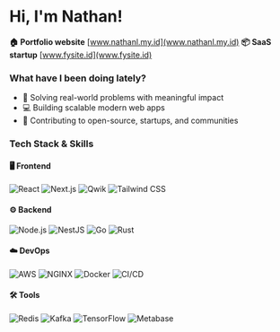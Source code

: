 # Hi, I'm Nathan!
**🏠 Portfolio website** [www.nathanl.my.id](www.nathanl.my.id)
**📦 SaaS startup** [www.fysite.id](www.fysite.id)

### What have I been doing lately?
-   🚀 Solving real-world problems with meaningful impact
-   💻 Building scalable modern web apps
-   🌱 Contributing to open-source, startups, and communities


### Tech Stack & Skills

#### 🖥️ Frontend
![React](https://img.shields.io/badge/React-61DAFB?style=for-the-badge&logo=react&logoColor=black) ![Next.js](https://img.shields.io/badge/Next.js-000000?style=for-the-badge&logo=next.js&logoColor=white) ![Qwik](https://img.shields.io/badge/Qwik-3B82F6?style=for-the-badge&logo=qwik&logoColor=white) ![Tailwind CSS](https://img.shields.io/badge/Tailwind_CSS-06B6D4?style=for-the-badge&logo=tailwind-css&logoColor=white)

#### ⚙️ Backend
![Node.js](https://img.shields.io/badge/Node.js-339933?style=for-the-badge&logo=node.js&logoColor=white) ![NestJS](https://img.shields.io/badge/NestJS-E0234E?style=for-the-badge&logo=nestjs&logoColor=white) ![Go](https://img.shields.io/badge/Go-00ADD8?style=for-the-badge&logo=go&logoColor=white) ![Rust](https://img.shields.io/badge/Rust-000000?style=for-the-badge&logo=rust&logoColor=white)

#### ☁️ DevOps
![AWS](https://img.shields.io/badge/AWS-232F3E?style=for-the-badge&logo=amazon-aws&logoColor=white) ![NGINX](https://img.shields.io/badge/NGINX-009639?style=for-the-badge&logo=nginx&logoColor=white) ![Docker](https://img.shields.io/badge/Docker-2496ED?style=for-the-badge&logo=docker&logoColor=white) ![CI/CD](https://img.shields.io/badge/CI/CD-007ACC?style=for-the-badge)

#### 🛠️ Tools 
![Redis](https://img.shields.io/badge/Redis-DC382D?style=for-the-badge&logo=redis&logoColor=white) ![Kafka](https://img.shields.io/badge/Kafka-231F20?style=for-the-badge&logo=apache-kafka&logoColor=white) ![TensorFlow](https://img.shields.io/badge/TensorFlow-FF6F00?style=for-the-badge&logo=tensorflow&logoColor=white) ![Metabase](https://img.shields.io/badge/Metabase-00B2C3?style=for-the-badge&logo=metabase&logoColor=white)
